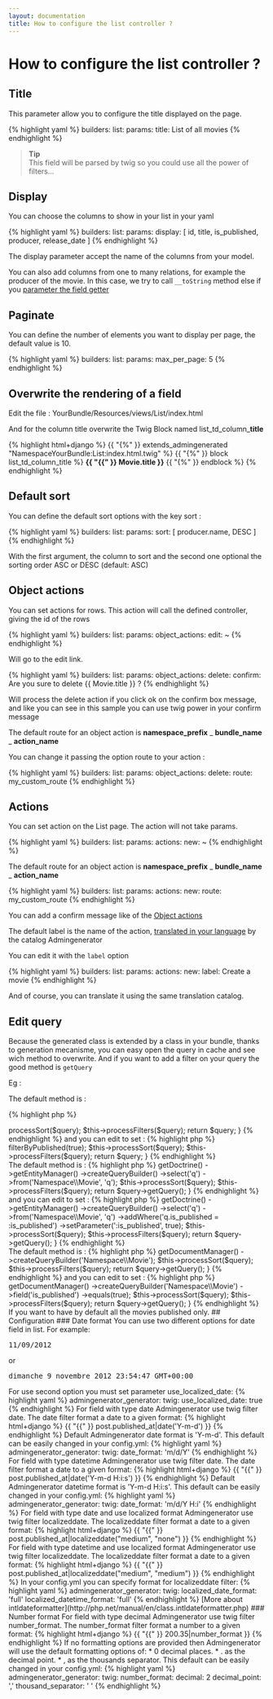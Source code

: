 ```yaml
---
layout: documentation
title: How to configure the list controller ?
---
```


# How to configure the list controller ?

## Title

This parameter allow you to configure the title displayed on the page. 

{% highlight yaml %}
builders:
  list:
    params:
      title: List of all movies
{% endhighlight %}

>**Tip**<br />This field will be parsed by twig so you could use all the power of filters...

## Display

You can choose the columns to show in your list in your yaml

{% highlight yaml %}
builders:
  list:
    params:
      display: [ id, title, is_published, producer, release_date ]
{% endhighlight %}

The display parameter accept the name of the columns from your model.

You can also add columns from one to many relations, for example the producer of the movie.
In this case, we try to call `__toString` method else if you [parameter the field getter](/documentation/fields-for-list.html#getter)

## Paginate

You can define the number of elements you want to display per page, the default value is 10.

{% highlight yaml %}
builders:
  list:
    params:
      max_per_page: 5
{% endhighlight %}

## Overwrite the rendering of a field

Edit the file : YourBundle/Resources/views/List/index.html

And for the column title overwrite the Twig Block named list_td_column_**title**

{% highlight html+django %}
{{ "{%" }} extends_admingenerated "NamespaceYourBundle:List:index.html.twig" %}
{{ "{%" }} block list_td_column_title %}
    <span style="font-weight:bold">{{ "{{" }} Movie.title }}</span>
{{ "{%" }} endblock %}
{% endhighlight %}

## Default sort

You can define the default sort options with the key sort :

{% highlight yaml %}
builders:
  list:
    params:
      sort: [ producer.name, DESC ]
{% endhighlight %}

With the first argument, the column to sort and the second one optional the sorting order ASC or DESC (default: ASC)

## Object actions

You can set actions for rows. This action will call the defined controller, giving the id of the rows

{% highlight yaml %}
builders:
  list:
    params:
      object_actions: 
        edit: ~
{% endhighlight %}

Will go to the edit link.

{% highlight yaml %}
builders:
  list:
    params:
      object_actions: 
        delete: 
          confirm: Are you sure to delete {{ Movie.title }} ?
{% endhighlight %}

Will process the delete action if you click ok on the confirm box message, and like you can see in this sample you can use twig power in your confirm message

The default route for an object action is  **namespace_prefix** _ **bundle_name** _ **action_name**

You can change it passing the option route to your action :

{% highlight yaml %}
builders:
  list:
    params:
      object_actions: 
        delete: 
          route: my_custom_route
{% endhighlight %}

## Actions

You can set action on the List page. The action will not take params.


{% highlight yaml %}
builders:
  list:
    params:
      actions:
        new: ~
{% endhighlight %}

The default route for an object action is  **namespace_prefix** _ **bundle_name** _ **action_name**

{% highlight yaml %}
builders:
  list:
    params:
      actions: 
        new: 
          route: my_custom_route
{% endhighlight %}

You can add a confirm message like of the [Object actions](/documentation/list.html#object-actions)

The default label is the name of the action, [translated in your language](https://github.com/symfony2admingenerator/AdmingeneratorGeneratorBundle/tree/master/Resources/translations) by the catalog Admingenerator

You can edit it with the `label` option

{% highlight yaml %}
builders:
  list:
    params:
      actions: 
        new: 
          label: Create a movie
{% endhighlight %}

And of course, you can translate it using the same translation catalog.

## Edit query

Because the generated class is extended by a class in your bundle, thanks to generation mecanisme, you can easy open the query in cache and see wich method to overwrite.
And if you want to add a filter on your query the good method is `getQuery`

Eg :

<div class="tabber">
    <div class="tabbertab" title="Propel">

The default method is :

{% highlight php %}
<?php
protected function getQuery()
{
    $query = MovieQuery::create();
    
    $this->processSort($query);
    $this->processFilters($query);

    return $query;
}
{% endhighlight %}

and you can edit to set :

{% highlight php %}
<?php
protected function getQuery()
{
    $query = MovieQuery::create()
                ->filterByPublished(true);
    
    $this->processSort($query);
    $this->processFilters($query);

    return $query;
}
{% endhighlight %}

    </div>
    
    <div class="tabbertab" title="Doctrine ORM">

The default method is :

{% highlight php %}
<?php
protected function getQuery()
{
    $query = $this->getDoctrine()
                ->getEntityManager()
                ->createQueryBuilder()
                ->select('q')
                ->from('Namespace\\Movie', 'q');
    
    $this->processSort($query);
    $this->processFilters($query);

    return $query->getQuery();
}
{% endhighlight %}

and you can edit to set :

{% highlight php %}
<?php
protected function getQuery()
{
    $query = $this->getDoctrine()
                ->getEntityManager()
                ->createQueryBuilder()
                ->select('q')
                ->from('Namespace\\Movie', 'q')
                ->addWhere('q.is_published = :is_published')
                ->setParameter(':is_published', true);
    
    $this->processSort($query);
    $this->processFilters($query);

    return $query->getQuery();
}
{% endhighlight %}

    </div>
    
    <div class="tabbertab" title="Doctrine ODM">

The default method is :

{% highlight php %}
<?php
protected function getQuery()
{
    $query = $this->getDocumentManager()
                  ->createQueryBuilder('Namespace\\Movie');
    
    $this->processSort($query);
    $this->processFilters($query);

    return $query->getQuery();
}
{% endhighlight %}

and you can edit to set :

{% highlight php %}
<?php
protected function getQuery()
{
    $query = $this->getDocumentManager()
                  ->createQueryBuilder('Namespace\\Movie')
                  ->field('is_published')
                  ->equals(true);
                  
    $this->processSort($query);
    $this->processFilters($query);

    return $query->getQuery();
}
{% endhighlight %}

    </div>
</div>

If you want to have by default all the movies published only. 

## Configuration

### Date format

You can use two different options for date field in list.

For example:

<pre>
11/09/2012
</pre>
or
<pre>
dimanche 9 novembre 2012 23:54:47 GMT+00:00
</pre>

For use second option you must set parameter use_localized_date:

{% highlight yaml %}
admingenerator_generator:
  twig:
    use_localized_date: true
{% endhighlight %}

For field with type date Admingenerator use twig filter date.
The date filter format a date to a given format:

{% highlight html+django %}
{{ "{{" }}  post.published_at|date('Y-m-d') }}
{% endhighlight %}
 
Default Admingenerator date format is 'Y-m-d'. This default can be easily changed in your config.yml:

{% highlight yaml %}
admingenerator_generator:
  twig:
    date_format: 'm/d/Y'
{% endhighlight %}

For field with type datetime Admingenerator use twig filter date.
The date filter format a date to a given format:

{% highlight html+django %}
{{ "{{" }}  post.published_at|date('Y-m-d H:i:s') }}
{% endhighlight %}
 
Default Admingenerator datetime format is 'Y-m-d H:i:s'. This default can be easily changed in your config.yml:

{% highlight yaml %}
admingenerator_generator:
  twig:
    date_format: 'm/d/Y H:i'
{% endhighlight %}

For field with type date and use localized format Admingenerator use twig filter localizeddate.
The localizeddate filter format a date to a given format:

{% highlight html+django %}
{{ "{{" }} post.published_at|localizeddate("medium", "none") }}
{% endhighlight %}

For field with type datetime and use localized format Admingenerator use twig filter localizeddate.
The localizeddate filter format a date to a given format:

{% highlight html+django %}
{{ "{{" }}  post.published_at|localizeddate("medium", "medium") }}
{% endhighlight %}
 
In your config.yml you can specify format for localizeddate filter:

{% highlight yaml %}
admingenerator_generator:
  twig:
    localized_date_format: 'full'
    localized_datetime_format: 'full'
{% endhighlight %}

[More about intldateformatter](http://php.net/manual/en/class.intldateformatter.php)

### Number format

For field with type decimal Admingenerator use twig filter number_format.
The number_format filter format a number to a given format:

{% highlight html+django %}
{{ "{{" }} 200.35|number_format }}
{% endhighlight %}

If no formatting options are provided then Admingenerator will use the default formatting options of:
* 0 decimal places.
* . as the decimal point.
* , as the thousands separator.

This default can be easily changed in your config.yml:

{% highlight yaml %}
admingenerator_generator:
  twig:
    number_format:
      decimal: 2
      decimal_point: ','
      thousand_separator: ' '
{% endhighlight %}

